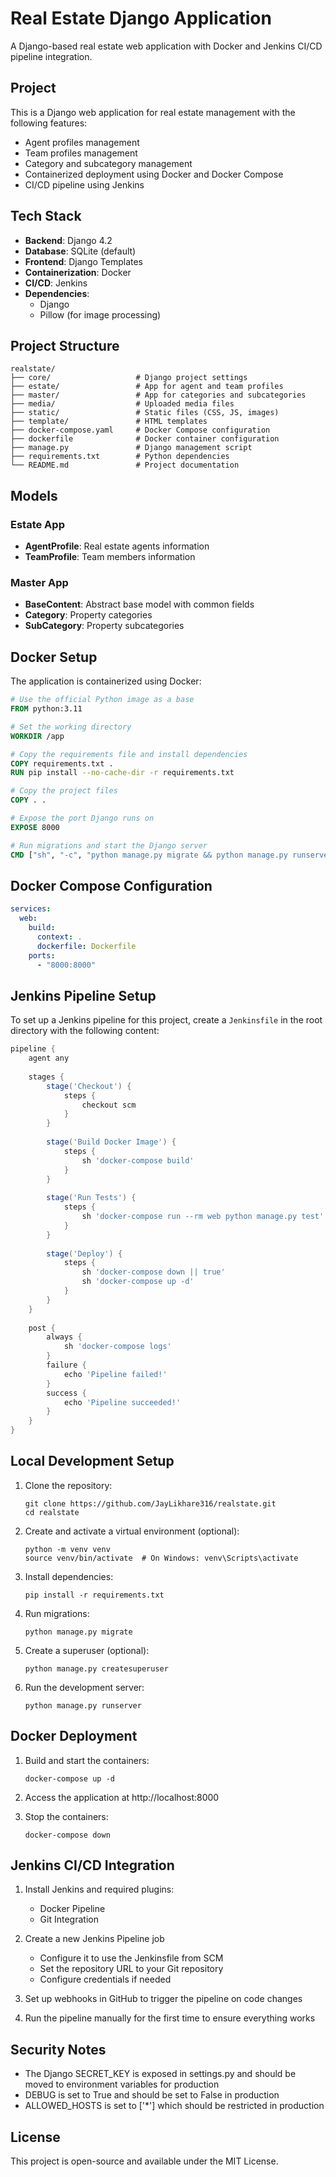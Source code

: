# Real Estate Django Application

A Django-based real estate web application with Docker and Jenkins CI/CD pipeline integration.

## Project 

This is a Django web application for real estate management with the following features:
- Agent profiles management
- Team profiles management
- Category and subcategory management
- Containerized deployment using Docker and Docker Compose
- CI/CD pipeline using Jenkins

## Tech Stack

- **Backend**: Django 4.2
- **Database**: SQLite (default)
- **Frontend**: Django Templates
- **Containerization**: Docker
- **CI/CD**: Jenkins
- **Dependencies**:
  - Django
  - Pillow (for image processing)

## Project Structure

```
realstate/
├── core/                   # Django project settings
├── estate/                 # App for agent and team profiles
├── master/                 # App for categories and subcategories
├── media/                  # Uploaded media files
├── static/                 # Static files (CSS, JS, images)
├── template/               # HTML templates
├── docker-compose.yaml     # Docker Compose configuration
├── dockerfile              # Docker container configuration
├── manage.py               # Django management script
├── requirements.txt        # Python dependencies
└── README.md               # Project documentation
```

## Models

### Estate App
- **AgentProfile**: Real estate agents information
- **TeamProfile**: Team members information

### Master App
- **BaseContent**: Abstract base model with common fields
- **Category**: Property categories
- **SubCategory**: Property subcategories

## Docker Setup

The application is containerized using Docker:

```dockerfile
# Use the official Python image as a base
FROM python:3.11

# Set the working directory
WORKDIR /app

# Copy the requirements file and install dependencies
COPY requirements.txt .
RUN pip install --no-cache-dir -r requirements.txt

# Copy the project files
COPY . .

# Expose the port Django runs on
EXPOSE 8000

# Run migrations and start the Django server
CMD ["sh", "-c", "python manage.py migrate && python manage.py runserver 0.0.0.0:8000"]
```

## Docker Compose Configuration

```yaml
services:
  web:
    build:
      context: .
      dockerfile: Dockerfile
    ports:
      - "8000:8000"
```

## Jenkins Pipeline Setup

To set up a Jenkins pipeline for this project, create a `Jenkinsfile` in the root directory with the following content:

```groovy
pipeline {
    agent any
    
    stages {
        stage('Checkout') {
            steps {
                checkout scm
            }
        }
        
        stage('Build Docker Image') {
            steps {
                sh 'docker-compose build'
            }
        }
        
        stage('Run Tests') {
            steps {
                sh 'docker-compose run --rm web python manage.py test'
            }
        }
        
        stage('Deploy') {
            steps {
                sh 'docker-compose down || true'
                sh 'docker-compose up -d'
            }
        }
    }
    
    post {
        always {
            sh 'docker-compose logs'
        }
        failure {
            echo 'Pipeline failed!'
        }
        success {
            echo 'Pipeline succeeded!'
        }
    }
}
```

## Local Development Setup

1. Clone the repository:
   ```
   git clone https://github.com/JayLikhare316/realstate.git
   cd realstate
   ```

2. Create and activate a virtual environment (optional):
   ```
   python -m venv venv
   source venv/bin/activate  # On Windows: venv\Scripts\activate
   ```

3. Install dependencies:
   ```
   pip install -r requirements.txt
   ```

4. Run migrations:
   ```
   python manage.py migrate
   ```

5. Create a superuser (optional):
   ```
   python manage.py createsuperuser
   ```

6. Run the development server:
   ```
   python manage.py runserver
   ```

## Docker Deployment

1. Build and start the containers:
   ```
   docker-compose up -d
   ```

2. Access the application at http://localhost:8000

3. Stop the containers:
   ```
   docker-compose down
   ```

## Jenkins CI/CD Integration

1. Install Jenkins and required plugins:
   - Docker Pipeline
   - Git Integration

2. Create a new Jenkins Pipeline job
   - Configure it to use the Jenkinsfile from SCM
   - Set the repository URL to your Git repository
   - Configure credentials if needed

3. Set up webhooks in GitHub to trigger the pipeline on code changes

4. Run the pipeline manually for the first time to ensure everything works

## Security Notes

- The Django SECRET_KEY is exposed in settings.py and should be moved to environment variables for production
- DEBUG is set to True and should be set to False in production
- ALLOWED_HOSTS is set to ['*'] which should be restricted in production

## License

This project is open-source and available under the MIT License.
